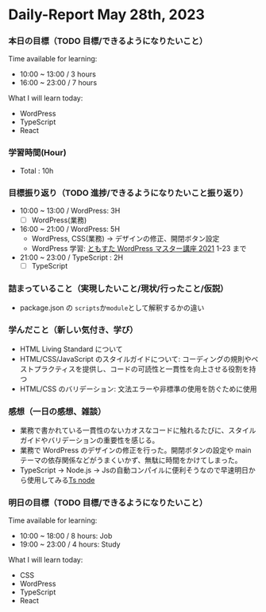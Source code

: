 # Daily-Report May 28th, 2023

### 本日の目標（TODO 目標/できるようになりたいこと）

Time available for learning:

-   10:00 ~ 13:00 / 3 hours
-   16:00 ~ 23:00 / 7 hours

What I will learn today:

-   WordPress
-   TypeScript
-   React

### 学習時間(Hour)

-   Total : 10h

### 目標振り返り（TODO 進捗/できるようになりたいこと振り返り）

-   10:00 ~ 13:00 / WordPress: 3H
    -   [ ] WordPress(業務)
-   16:00 ~ 21:00 / WordPress: 5H
    -   WordPress, CSS(業務)
        -> デザインの修正、開閉ボタン設定
    -   WordPress 学習: [ともすた WordPress マスター講座 2021](https://youtu.be/kANT7CLMAws?list=PLh6V6_7fbbo_kgyio9Wp4wcY0JqG1L3QT) 1-23 まで
-   21:00 ~ 23:00 / TypeScript : 2H
    -   [ ] TypeScript

### 詰まっていること（実現したいこと/現状/行ったこと/仮説）

-   package.json の `scripts`か`module`として解釈するかの違い

### 学んだこと（新しい気付き、学び）

-   HTML Living Standard について
-   HTML/CSS/JavaScript のスタイルガイドについて: コーディングの規則やベストプラクティスを提供し、コードの可読性と一貫性を向上させる役割を持つ
-   HTML/CSS のバリデーション: 文法エラーや非標準の使用を防ぐために使用

### 感想（一日の感想、雑談）

-   業務で書かれている一貫性のないカオスなコードに触れるたびに、スタイルガイドやバリデーションの重要性を感じる。
-   業務で WordPress のデザインの修正を行った。開閉ボタンの設定や main テーマの依存関係などがうまくいかず、無駄に時間をかけてしまった。
- TypeScript -> Node.js -> Jsの自動コンパイルに便利そうなので早速明日から使用してみる[Ts node](https://www.npmjs.com/package/ts-node#overview)

### 明日の目標（TODO 目標/できるようになりたいこと）

Time available for learning:

-   10:00 ~ 18:00 / 8 hours: Job
-   19:00 ~ 23:00 / 4 hours: Study

What I will learn today:

-   CSS
-   WordPress
-   TypeScript
-   React

